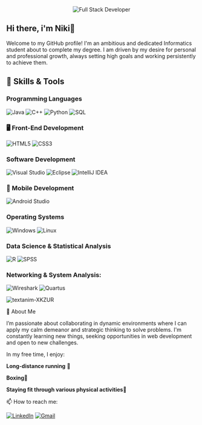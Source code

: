 <div align="center">
  <img src="https://github.com/user-attachments/assets/e5252df0-d06b-4522-8081-639e0b33360d" alt="Full Stack Developer" />
</div>

## Hi there, i'm Niki👋

Welcome to my GitHub profile! I'm an ambitious and dedicated Informatics student about to complete my degree. I am driven by my desire for personal and professional growth, always setting high goals and working persistently to achieve them.


 
## 🔧 Skills & Tools

### Programming Languages
![Java](https://img.shields.io/badge/Java-ED8B00?style=for-the-badge&logo=java&logoColor=white)
![C++](https://img.shields.io/badge/C++-00599C?style=for-the-badge&logo=c%2B%2B&logoColor=white)
![Python](https://img.shields.io/badge/Python-3776AB?style=for-the-badge&logo=python&logoColor=white)
![SQL](https://img.shields.io/badge/SQL-336791?style=for-the-badge&logo=postgresql&logoColor=white)

### 🖥️ Front-End Development
![HTML5](https://img.shields.io/badge/HTML5-E34F26?style=for-the-badge&logo=html5&logoColor=white)
![CSS3](https://img.shields.io/badge/CSS3-1572B6?style=for-the-badge&logo=css3&logoColor=white)

### Software Development
![Visual Studio](https://img.shields.io/badge/Visual_Studio-5C2D91?style=for-the-badge&logo=visual%20studio&logoColor=white)
![Eclipse](https://img.shields.io/badge/Eclipse-2C2255?style=for-the-badge&logo=eclipse&logoColor=white)
![IntelliJ IDEA](https://img.shields.io/badge/IntelliJ-000000?style=for-the-badge&logo=intellij-idea&logoColor=white)

### 📱 Mobile Development
![Android Studio](https://img.shields.io/badge/Android%20Studio-3DDC84?style=for-the-badge&logo=android-studio&logoColor=white)


### Operating Systems
![Windows](https://img.shields.io/badge/Windows-0078D6?style=for-the-badge&logo=windows&logoColor=white)
![Linux](https://img.shields.io/badge/Linux-FCC624?style=for-the-badge&logo=linux&logoColor=black)

### Data Science & Statistical Analysis

![R](https://img.shields.io/badge/R-276DC3?style=for-the-badge&logo=r&logoColor=white)
![SPSS](https://img.shields.io/badge/SPSS-BE2026?style=for-the-badge&logo=ibm&logoColor=white)

### Networking & System Analysis:
![Wireshark](https://img.shields.io/badge/Wireshark-1679A7?style=for-the-badge&logo=wireshark&logoColor=white)
![Quartus](https://img.shields.io/badge/Quartus-007ACC?style=for-the-badge)



![textanim-XKZUR](https://github.com/user-attachments/assets/17e262bf-62fb-4e7c-abb3-e78130598f68)

🎯 About Me

 I’m passionate about collaborating in dynamic environments where I can apply my calm demeanor and strategic thinking
 to solve problems. I'm constantly learning new things, seeking opportunities in web development and open to new challenges.

In my free time, I enjoy:

 **Long-distance running** 🏃
                
 **Boxing**🥊
                
 **Staying fit through various physical activities**🏐



📫 How to reach me:

[![LinkedIn](https://img.shields.io/badge/LinkedIn-blue?style=for-the-badge&logo=linkedin)](https://www.linkedin.com/in/niki-radioti)
[![Gmail](https://img.shields.io/badge/Email-D14836?style=for-the-badge&logo=gmail&logoColor=white)](mailto:radiotiniki@gmail.com)
